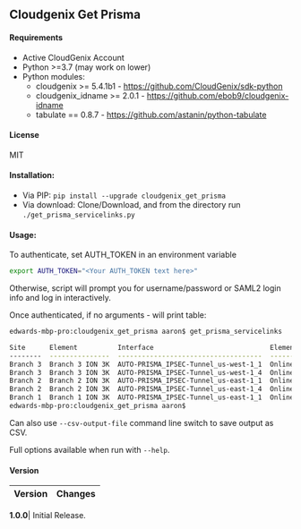 Cloudgenix Get Prisma
---------------------

#### Requirements
* Active CloudGenix Account
* Python >=3.7 (may work on lower)
* Python modules:
    * cloudgenix >= 5.4.1b1 - <https://github.com/CloudGenix/sdk-python>
    * cloudgenix_idname >= 2.0.1 - <https://github.com/ebob9/cloudgenix-idname>
    * tabulate == 0.8.7 - <https://github.com/astanin/python-tabulate>

#### License
MIT

#### Installation:
* Via PIP: `pip install --upgrade cloudgenix_get_prisma`
* Via download: Clone/Download, and from the directory run `./get_prisma_servicelinks.py`

#### Usage:
To authenticate, set AUTH_TOKEN in an environment variable
```bash
export AUTH_TOKEN="<Your AUTH_TOKEN text here>"
```
Otherwise, script will prompt you for username/password or SAML2 login info and log in interactively.

Once authenticated, if no arguments - will print table:
```bash
edwards-mbp-pro:cloudgenix_get_prisma aaron$ get_prisma_servicelinks 

Site      Element          Interface                             Element Online    Admin State    Operational State    Extended State    Prisma Remote On-boarding      Parent Interface
--------  ---------------  ------------------------------------  ----------------  -------------  -------------------  ----------------  ---------------------------  ------------------
Branch 3  Branch 3 ION 3K  AUTO-PRISMA_IPSEC-Tunnel_us-west-1_1  Online            True           up                   tunnel_up         AUTO-CGX_ecmp-3                               1
Branch 3  Branch 3 ION 3K  AUTO-PRISMA_IPSEC-Tunnel_us-west-1_4  Online            True           up                   tunnel_up         AUTO-CGX_ecmp-3                               4
Branch 2  Branch 2 ION 3K  AUTO-PRISMA_IPSEC-Tunnel_us-east-1_1  Online            True           up                   tunnel_up         AUTO-CGX_ecmp-2                               1
Branch 2  Branch 2 ION 3K  AUTO-PRISMA_IPSEC-Tunnel_us-east-1_4  Online            True           up                   tunnel_up         AUTO-CGX_ecmp-2                               4
Branch 1  Branch 1 ION 3K  AUTO-PRISMA_IPSEC-Tunnel_us-east-1_1  Online            True           up                   tunnel_up         AUTO-CGX_remotenet-1                          1
edwards-mbp-pro:cloudgenix_get_prisma aaron$
```

Can also use `--csv-output-file` command line switch to save output as CSV.

Full options available when run with `--help`.

#### Version
Version | Changes
------- | --------

**1.0.0**| Initial Release.